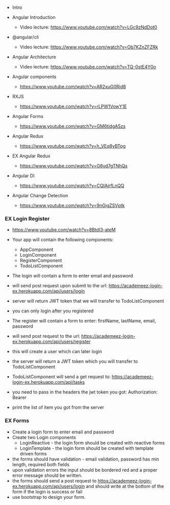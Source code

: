
- Intro


- Angular Introduction
  - Video lecture: https://www.youtube.com/watch?v=LGc9zNdDot0

- @angular/cli
  - Video lecture: https://www.youtube.com/watch?v=Ob7KZnZFZRk

- Angular Architecture
  - Video lecture: https://www.youtube.com/watch?v=TQ-0stE4Y0o

- Angular components
  - https://www.youtube.com/watch?v=AR2xuG0Rid8

- RXJS
  - https://www.youtube.com/watch?v=rLPW1VowY1E

- Angular Forms
  - https://www.youtube.com/watch?v=GM6tidgA5zs

- Angular Redux
  - https://www.youtube.com/watch?v=h_VEq8yBTpg

- EX Angular Redux
  - https://www.youtube.com/watch?v=G6vd7gTNhQs

- Angular DI
  - https://www.youtube.com/watch?v=CQIAjrfLnQQ

- Angular Change Detection
  - https://www.youtube.com/watch?v=9nGjgZSVptk


### EX Login Register

- https://www.youtube.com/watch?v=8BtdI3-ateM
- Your app will contain the following components:
  - AppComponent
  - LoginComponent
  - RegisterComponent
  - TodoListComponent

- The login will contain a form to enter email and password
- will send post request upon submit to the url: https://academeez-login-ex.herokuapp.com/api/users/login
- server will return JWT token that we will transfer to TodoListComponent
- you can only login after you registered

- The register will contain a form to enter: firstName, lastName, email, password
- will send post request to the url: https://academeez-login-ex.herokuapp.com/api/users/register
- this will create a user which can later login
- the server will return a JWT token which you will transfer to TodoListComponent

- TodoListComponent will send a get request to: https://academeez-login-ex.herokuapp.com/api/tasks
- you need to pass in the headers the jwt token you got: Authorization: Bearer <token>
- print the list of item you got from the server

### EX Forms

- Create a login form to enter email and password
- Create two Login components
  - LoginReactive - the login form should be created with reactive forms
  - LoginTemplate - the login form should be created with template driven forms
- the forms should have validation - email validation, password has min length, required both fields
- upon validation errors the input should be bordered red and a proper error message should be written.
- the forms should send a post request to https://academeez-login-ex.herokuapp.com/api/users/login  and should write at the bottom of the form if the login is success or fail
- use bootstrap to design your form.



